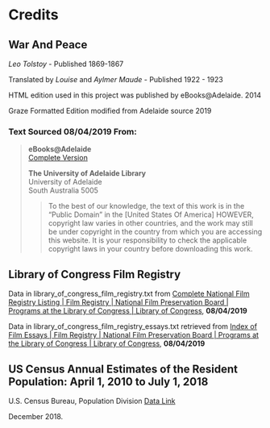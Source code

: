 # Credits 

## War And Peace 

*Leo Tolstoy* - Published 1869-1867

Translated by *Louise* and *Aylmer Maude* - Published 1922 - 1923

HTML edition used in this project was published by eBooks@Adelaide. 2014

Graze Formatted Edition modified from Adelaide source 2019

### Text Sourced 08/04/2019 From:
> **eBooks@Adelaide** <br/>
> [Complete Version](https://ebooks.adelaide.edu.au/t/tolstoy/leo/t65w/complete.html)
>
> **The University of Adelaide Library**<br/>
> University of Adelaide <br/>
> South Australia 5005 <br>
>
>
> > To the best of our knowledge, the text of this work is in the “Public Domain” in the [United States Of America]
HOWEVER, copyright law varies in other countries, and the work may still be under copyright in the country from which you are accessing this website. It is your responsibility to check the applicable copyright laws in your country before downloading this work.

## Library of Congress Film Registry

Data in library_of_congress_film_registry.txt from [Complete National Film Registry Listing | Film Registry | National Film Preservation Board | Programs at the Library of Congress | Library of Congress](https://www.loc.gov/programs/national-film-preservation-board/film-registry/complete-national-film-registry-listing/), **08/04/2019**

Data in library_of_congress_film_registry_essays.txt retrieved from [Index of Film Essays | Film Registry | National Film Preservation Board | Programs at the Library of Congress | Library of Congress](https://www.loc.gov/programs/national-film-preservation-board/film-registry/index-of-essays), **08/04/2019**

## US Census Annual Estimates of the Resident Population: April 1, 2010 to July 1, 2018 

U.S. Census Bureau, Population Division [Data Link](https://www.census.gov/newsroom/press-kits/2018/pop-estimates-national-state.html?reservationId=171919515&_ts=583172362244)

December 2018. 
